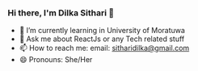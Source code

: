 ### Hi there, I'm Dilka Sithari 👋





- 🌱 I’m currently learning in University of Moratuwa
- 💬 Ask me about ReactJs or any Tech related stuff
- 📫 How to reach me: email: sitharidilka@gmail.com
- 😄 Pronouns: She/Her


